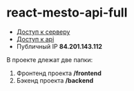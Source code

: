 # react-mesto-api-full
* [Доступ к серверу](https://cimetr.students.nomoredomains.rocks)
* [Доступ к api](https://api.cimetr.students.nomoredomains.rocks)
* Публичный IP **84.201.143.112**

В проекте длежат две папки:
1. Фронтенд проекта **/frontend**
2. Бэкенд проекта **/backend**
